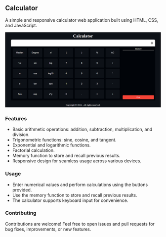 ## Calculator

A simple and responsive calculator web application built using HTML, CSS, and JavaScript.

![Calculator Screenshot](assets/screenshot.png)

### Features

- Basic arithmetic operations: addition, subtraction, multiplication, and division.
- Trigonometric functions: sine, cosine, and tangent.
- Exponential and logarithmic functions.
- Factorial calculation.
- Memory function to store and recall previous results.
- Responsive design for seamless usage across various devices.

### Usage

- Enter numerical values and perform calculations using the buttons provided.
- Use the memory function to store and recall previous results.
- The calculator supports keyboard input for convenience.

### Contributing

Contributions are welcome! Feel free to open issues and pull requests for bug fixes, improvements, or new features.



